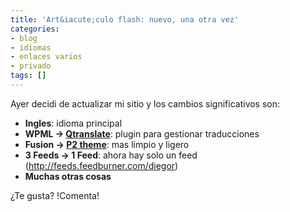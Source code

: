 ```yaml
---
title: 'Art&iacute;culo flash: nuevo, una otra vez'
categories:
- blog
- idiomas
- enlaces varios
- privado
tags: []
---
```

Ayer decidi de actualizar mi sitio y los cambios significativos son:

  * **Ingles**: idioma principal
  * **WPML -> [Qtranslate](http://www.qianqin.de/qtranslate/)**: plugin para gestionar traducciones
  * **Fusion -> [P2 theme](http://p2theme.com/)**: mas limpio y ligero
  * **3 Feeds -> 1 Feed**: ahora hay solo un feed (<http://feeds.feedburner.com/diegor>)
  * **Muchas otras cosas**
  

  
¿Te gusta? !Comenta!

